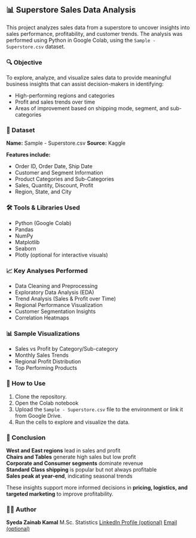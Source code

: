 ## 📊 Superstore Sales Data Analysis

This project analyzes sales data from a superstore to uncover insights into sales performance, profitability, and customer trends. The analysis was performed using Python in Google Colab, using the `Sample - Superstore.csv` dataset.

### 🔍 Objective

To explore, analyze, and visualize sales data to provide meaningful business insights that can assist decision-makers in identifying:

* High-performing regions and categories
* Profit and sales trends over time
* Areas of improvement based on shipping mode, segment, and sub-categories

### 📁 Dataset

**Name:** Sample - Superstore.csv
**Source:** Kaggle

**Features include:**

* Order ID, Order Date, Ship Date
* Customer and Segment Information
* Product Categories and Sub-Categories
* Sales, Quantity, Discount, Profit
* Region, State, and City

### 🛠️ Tools & Libraries Used

* Python (Google Colab)
* Pandas
* NumPy
* Matplotlib
* Seaborn
* Plotly (optional for interactive visuals)


### 📈 Key Analyses Performed

* Data Cleaning and Preprocessing
* Exploratory Data Analysis (EDA)
* Trend Analysis (Sales & Profit over Time)
* Regional Performance Visualization
* Customer Segmentation Insights
* Correlation Heatmaps



### 📊 Sample Visualizations

* Sales vs Profit by Category/Sub-category
* Monthly Sales Trends
* Regional Profit Distribution
* Top Performing Products



### 📝 How to Use

1. Clone the repository.
2. Open the Colab notebook
3. Upload the `Sample - Superstore.csv` file to the environment or link it from Google Drive.
4. Run the cells to explore and visualize the data.


### 📌 Conclusion

**West and East regions** lead in sales and profit  
**Chairs and Tables** generate high sales but low profit  
**Corporate and Consumer segments** dominate revenue  
**Standard Class shipping** is popular but not always profitable  
**Sales peak at year-end**, indicating seasonal trends

These insights support more informed decisions in **pricing, logistics, and targeted marketing** to improve profitability.


### 👩‍💻 Author

**Syeda Zainab Kamal**
 M.Sc. Statistics
[LinkedIn Profile (optional)](https://www.linkedin.com/in/syeda-zainab-kamal-5061a0209/)
[Email (optional)](mailto:syedazynabkamal.com)


